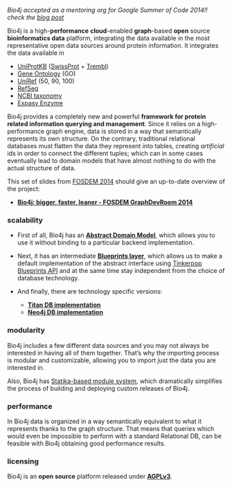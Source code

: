 _Bio4j accepted as a mentoring org for Google Summer of Code 2014!! check the [blog post](/blog/bio4j-accepted-for-google-summer-of-code-2014)_

Bio4j is a high-**performance** **cloud**-enabled **graph**-based **open** source **bioinformatics data** platform, integrating the data available in the most representative open data sources around protein information. It integrates the data available in 

- [UniProtKB](http://www.uniprot.org/help/uniprotkb) ([SwissProt](http://web.expasy.org/docs/swiss-prot_guideline.html) + [Trembl](https://www.ebi.ac.uk/uniprot/TrEMBLstats))
- [Gene Ontology](http://www.geneontology.org/) (GO)
- [UniRef](http://www.uniprot.org/help/uniref) (50, 90, 100)
- [RefSeq](http://www.ncbi.nlm.nih.gov/refseq/)
- [NCBI taxonomy](http://www.ncbi.nlm.nih.gov/taxonomy)
- [Expasy Enzyme](http://enzyme.expasy.org/)

Bio4j provides a completely new and powerful **framework for protein related information querying and management**. 
Since it relies on a high-performance graph engine, data is stored in a way that semantically represents its own structure. 
On the contrary, traditional relational databases must flatten the data they represent into tables, creating _artificial_ ids in order to connect the different tuples; which can in some cases eventually lead to domain models that have almost nothing to do with the actual structure of data.

This set of slides from [FOSDEM 2014](https://fosdem.org/2014/schedule/event/graphdevroom_bio4j_2/) should give an up-to-date overview of the project:

- **[Bio4j: bigger, faster, leaner - FOSDEM GraphDevRoom 2014](http://ohnosequences.com/slides/fosdem-2014/bio4j-bigger-faster-leaner)**

### scalability

* First of all, Bio4j has an [**Abstract Domain Model**](https://github.com/bio4j/bio4j), which allows you to use it without binding to a particular backend implementation.

* Next, it has an intermediate [**Blueprints layer**](https://github.com/bio4j/blueprints), which allows us to make a default implementation of the abstract interface using [Tinkerpop Blueprints API](https://github.com/tinkerpop/blueprints/wiki) and at the same time stay independent from the choice of database technology.

* And finally, there are technology specific versions:
  - [**Titan DB implementation**](https://github.com/bio4j/titandb)
  - [**Neo4j DB implementation**](https://github.com/bio4j/neo4jdb)

### modularity

Bio4j includes a few different data sources and you may not always be interested in having all of them together. That’s why the importing process is modular and customizable, allowing you to import just the data you are interested in.

Also, Bio4j has [Statika-based module system](https://github.com/bio4j/modules), which dramatically simplifies the process of building and deploying custom releases of Bio4j.

### performance

In Bio4j data is organized in a way semantically equivalent to what it represents thanks to the graph structure. That means that queries which would even be impossible to perform with a standard Relational DB, can be feasible with Bio4j obtaining good performance results.

### licensing

Bio4j is an **open source** platform released under [**AGPLv3**](http://www.gnu.org/licenses/agpl.html).

